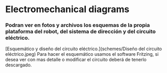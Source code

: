 # Electromechanical diagrams
### Podran ver en fotos y archivos los esquemas de la propia plataforma del robot, del sistema de dirección y del circuito eléctrico.


[Esquemático y diseño del circuito eléctrico.](schemes/Diseño del circuito eléctrico.jpeg)
Para hacer el esquemático usamos el software Fritzing, si desea ver con mas detalle o modificar el circuito deberá de tenerlo descargado.


